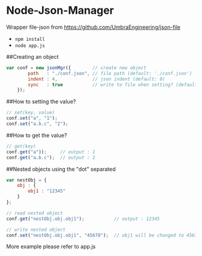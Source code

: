 Node-Json-Manager
==============
Wrapper file-json from https://github.com/UmbraEngineering/json-file

* `npm install`
* `node app.js`

##Creating an object
```javascript
var conf = new jsonMgr({        // create new object
        path   : "./conf.json", // file path (default: './conf.json')
        indent : 4,             // json indent (default: 0)
        sync   : true           // write to file when setting? (default: false)
    });
```

##How to setting the value?
```javascript
// set(key, value)
conf.set("a", "1");
conf.set("a.b.c", "2");
```

##How to get the value?
```javascript
// get(key)
conf.get("a"));     // output : 1
conf.get("a.b.c");  // output : 2      
```

##Nested objects using the "dot" separated
```javascript
var nestObj = {
    obj : {
        obj1 : "12345"
    }
};

// read nested object
conf.get("nestObj.obj.obj1");           // output : 12345

// write nested object
conf.set("nestObj.obj.obj1", "45678");  // obj1 will be changed to 45678
```

More example please refer to app.js
